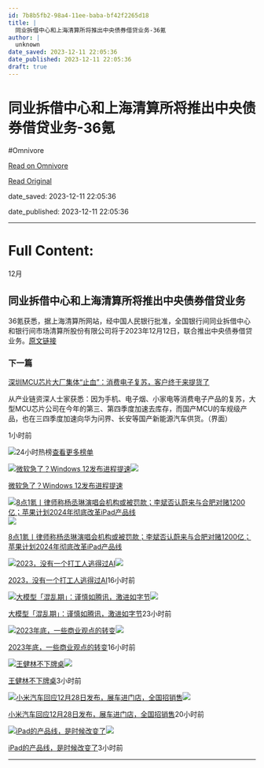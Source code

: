 ```yaml
---
id: 7b8b5fb2-98a4-11ee-baba-bf42f2265d18
title: |
  同业拆借中心和上海清算所将推出中央债券借贷业务-36氪
author: |
  unknown
date_saved: 2023-12-11 22:05:36
date_published: 2023-12-11 22:05:36
draft: true
---
```


# 同业拆借中心和上海清算所将推出中央债券借贷业务-36氪
#Omnivore

[Read on Omnivore](https://omnivore.app/me/36-18c5c38baea)

[Read Original](https://36kr.com/newsflashes/2557187468483209?f=rss)

date_saved: 2023-12-11 22:05:36

date_published: 2023-12-11 22:05:36

--- 

# Full Content: 

12月

## 同业拆借中心和上海清算所将推出中央债券借贷业务

36氪获悉，据上海清算所网站，经中国人民银行批准，全国银行间同业拆借中心和银行间市场清算所股份有限公司将于2023年12月12日，联合推出中央债券借贷业务。[原文链接](https://www.jwview.com/kb.html)

### 下一篇

[深圳MCU芯片大厂集体“止血”：消费电子复苏，客户终于来提货了](https://36kr.com/newsflashes/2557182099380872)

从产业链资深人士家获悉：因为手机、电子烟、小家电等消费电子产品的复苏，大型MCU芯片公司在今年的第三、第四季度加速去库存，而国产MCU的车规级产品，也在三四季度加速向华为问界、长安等国产新能源汽车供货。（界面）

1小时前

![](https://proxy-prod.omnivore-image-cache.app/0x0,s0eCG3NmJZlzaDxXAvkNascOFp7j6lqhkmfTMNMyI3bI/https://static.36krcdn.com/36kr-web/static/home.d1523964.png)24小时热榜[查看更多榜单](https://36kr.com/hot-list/catalog)

[![微软急了？Windows 12发布进程提速](https://proxy-prod.omnivore-image-cache.app/0x0,sRfmfEjI1RMmoMnf8FR4WEW8QnvlDMElx0peVQocqc2c/https://img.36krcdn.com/hsossms/20231211/v2_9a52c4f1151840d5bfafa0714b5fc530@5091053_oswg521540oswg1053oswg495_img_png?x-oss-process=image/resize,m_mfit,w_600,h_400,limit_0/crop,w_600,h_400,g_center)](https://36kr.com/p/2555801615278215)![](https://proxy-prod.omnivore-image-cache.app/0x0,s0eCG3NmJZlzaDxXAvkNascOFp7j6lqhkmfTMNMyI3bI/https://static.36krcdn.com/36kr-web/static/home.d1523964.png)

[微软急了？Windows 12发布进程提速](https://36kr.com/p/2555801615278215)

[![8点1氪丨律师称杨丞琳演唱会机构或被罚款；李斌否认蔚来与合肥对赌1200亿；苹果计划2024年彻底改革iPad产品线](https://proxy-prod.omnivore-image-cache.app/0x0,sIQMM1ZKJ2HXYrFciH7jjdGuNMTMXmTo_8yiIiTsO8Wo/https://img.36krcdn.com/hsossms/20231212/v2_0265e9d6c5c1473fa472b002da78991a@5667365_oswg126391oswg1053oswg495_img_jpeg?x-oss-process=image/resize,m_mfit,w_600,h_400,limit_0/crop,w_600,h_400,g_center)](https://36kr.com/p/2557015822588546)![](https://proxy-prod.omnivore-image-cache.app/0x0,s0eCG3NmJZlzaDxXAvkNascOFp7j6lqhkmfTMNMyI3bI/https://static.36krcdn.com/36kr-web/static/home.d1523964.png)

[8点1氪丨律师称杨丞琳演唱会机构或被罚款；李斌否认蔚来与合肥对赌1200亿；苹果计划2024年彻底改革iPad产品线](https://36kr.com/p/2557015822588546)

[![2023，没有一个打工人逃得过AI](https://proxy-prod.omnivore-image-cache.app/0x0,sLDvCJuQUrFGr8FPJbjE8DZtNU6ArxqWkaqVDTmer-NQ/https://img.36krcdn.com/hsossms/20231211/v2_4c46703b3ddb4395aed1f7a9cd148045@46958_oswg796871oswg1053oswg495_img_png?x-oss-process=image/resize,m_mfit,w_600,h_400,limit_0/crop,w_600,h_400,g_center)](https://36kr.com/p/2556198864492673)![](https://proxy-prod.omnivore-image-cache.app/0x0,s0eCG3NmJZlzaDxXAvkNascOFp7j6lqhkmfTMNMyI3bI/https://static.36krcdn.com/36kr-web/static/home.d1523964.png)

[2023，没有一个打工人逃得过AI](https://36kr.com/p/2556198864492673)16小时前

[![大模型「混乱期」：谨慎如腾讯，激进如字节](https://proxy-prod.omnivore-image-cache.app/0x0,sMfKvh8BfgnsOAXr7ZRcJ1SwoStzKx-dqlHH6Jk91cXE/https://img.36krcdn.com/hsossms/20231211/v2_bc97c6a3099a4a469b36a6c89c73648e@5091053_oswg460740oswg1053oswg495_img_png?x-oss-process=image/resize,m_mfit,w_600,h_400,limit_0/crop,w_600,h_400,g_center)](https://36kr.com/p/2555801625319560)![](https://proxy-prod.omnivore-image-cache.app/0x0,s0eCG3NmJZlzaDxXAvkNascOFp7j6lqhkmfTMNMyI3bI/https://static.36krcdn.com/36kr-web/static/home.d1523964.png)

[大模型「混乱期」：谨慎如腾讯，激进如字节](https://36kr.com/p/2555801625319560)23小时前

[![2023年底，一些商业观点的转变](https://proxy-prod.omnivore-image-cache.app/0x0,syk2LdCTLeovPYz4qdbFIhupXo9-jFMORz7GrgNHikc4/https://img.36krcdn.com/hsossms/20231211/v2_20cc316fe07042919a209c2a6f211f83@46958_oswg709236oswg1053oswg495_img_png?x-oss-process=image/resize,m_mfit,w_600,h_400,limit_0/crop,w_600,h_400,g_center)](https://36kr.com/p/2556227281967490)![](https://proxy-prod.omnivore-image-cache.app/0x0,s0eCG3NmJZlzaDxXAvkNascOFp7j6lqhkmfTMNMyI3bI/https://static.36krcdn.com/36kr-web/static/home.d1523964.png)

[2023年底，一些商业观点的转变](https://36kr.com/p/2556227281967490)16小时前

[![王健林不下牌桌](https://proxy-prod.omnivore-image-cache.app/0x0,sR06xwSEF2cTFaq1FH6637nORm9nqL6Syrwlv7Dt1yVc/https://img.36krcdn.com/hsossms/20231212/v2_7a55d110fd0b447aa4c0b2f4f20a55b2@5091053_oswg110055oswg1053oswg495_img_jpg?x-oss-process=image/resize,m_mfit,w_600,h_400,limit_0/crop,w_600,h_400,g_center)](https://36kr.com/p/2556929935006601)![](https://proxy-prod.omnivore-image-cache.app/0x0,s0eCG3NmJZlzaDxXAvkNascOFp7j6lqhkmfTMNMyI3bI/https://static.36krcdn.com/36kr-web/static/home.d1523964.png)

[王健林不下牌桌](https://36kr.com/p/2556929935006601)3小时前

[![小米汽车回应12月28日发布，展车进门店，全国招销售](https://proxy-prod.omnivore-image-cache.app/0x0,sG3pt6YkckvbR-VtaUIG-q5yEIyDsg5DwMEfaLxyyRDY/https://img.36krcdn.com/hsossms/20231211/v2_0a61a733c10a4276907a6283efdba747@46958_oswg390811oswg1053oswg495_img_png?x-oss-process=image/resize,m_mfit,w_600,h_400,limit_0/crop,w_600,h_400,g_center)](https://36kr.com/p/2555944797116553)![](https://proxy-prod.omnivore-image-cache.app/0x0,s0eCG3NmJZlzaDxXAvkNascOFp7j6lqhkmfTMNMyI3bI/https://static.36krcdn.com/36kr-web/static/home.d1523964.png)

[小米汽车回应12月28日发布，展车进门店，全国招销售](https://36kr.com/p/2555944797116553)20小时前

[![iPad的产品线，是时候改变了](https://proxy-prod.omnivore-image-cache.app/0x0,sFfTl7SPYbwd6g97aDLwez6rnUF8Nno0-qJ19oBZQR7I/https://img.36krcdn.com/hsossms/20231211/v2_ee0826f609c440109420f08c397a5bcb@1547419282_oswg51143oswg1053oswg495_img_jpg?x-oss-process=image/resize,m_mfit,w_600,h_400,limit_0/crop,w_600,h_400,g_center)](https://36kr.com/p/2556385967595650)![](https://proxy-prod.omnivore-image-cache.app/0x0,s0eCG3NmJZlzaDxXAvkNascOFp7j6lqhkmfTMNMyI3bI/https://static.36krcdn.com/36kr-web/static/home.d1523964.png)

[iPad的产品线，是时候改变了](https://36kr.com/p/2556385967595650)3小时前

---

